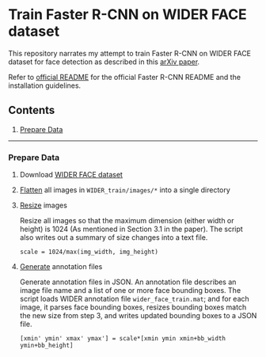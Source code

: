 # Train Faster R-CNN on WIDER FACE dataset

This repository narrates my attempt to train Faster R-CNN on WIDER FACE dataset for face detection as described in this [arXiv paper](https://arxiv.org/abs/1606.03473).

Refer to [official README](./README_official.md) for the official Faster R-CNN README and the installation guidelines.

## Contents
1. [Prepare Data](#prepare-data)

---

### Prepare Data

1. Download [WIDER FACE dataset](http://mmlab.ie.cuhk.edu.hk/projects/WIDERFace/)
2. [Flatten](./scripts/flatten.py) all images in `WIDER_train/images/*` into a single directory
3. [Resize](./scripts/resize.sh) images
   
   Resize all images so that the maximum dimension (either width or height) is 1024 (As mentioned in Section 3.1 in the paper). The script also writes out a summary of size changes into a text file.

   `scale = 1024/max(img_width, img_height)`
4. [Generate](./scripts/generate_annotations.m) annotation files
  
    Generate annotation files in JSON. An annotation file describes an image file name and a list of one or more face bounding boxes. The script loads WIDER annotation file `wider_face_train.mat`; and for each image, it parses face bounding boxes, resizes bounding boxes match the new size from step 3, and writes updated bounding boxes to a JSON file.
   
    `[xmin' ymin' xmax' ymax'] = scale*[xmin ymin xmin+bb_width ymin+bb_height]`




